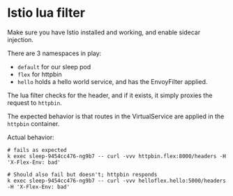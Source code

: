 # Istio lua filter

Make sure you have Istio installed and working, and enable sidecar injection.

There are 3 namespaces in play:

- `default` for our sleep pod
- `flex` for httpbin
- `hello` holds a hello world service, and has the EnvoyFilter applied.

The lua filter checks for the header, and if it exists, it simply proxies the request to `httpbin`.

The expected behavior is that routes in the VirtualService are applied in the `httpbin` container.

Actual behavior:

```shell
# fails as expected
k exec sleep-9454cc476-ng9b7 -- curl -vvv httpbin.flex:8000/headers -H 'X-Flex-Env: bad'

# Should also fail but doesn't; httpbin responds
k exec sleep-9454cc476-ng9b7 -- curl -vvv helloflex.hello:5000/headers -H 'X-Flex-Env: bad'
```
